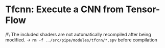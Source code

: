 # Tfcnn: Execute a CNN from Tensor-Flow

/!\ The included shaders are not automatically recompiled after being modified.
 -> `rm -f ../src/pipe/modules/tfcnn/*.spv` before compilation